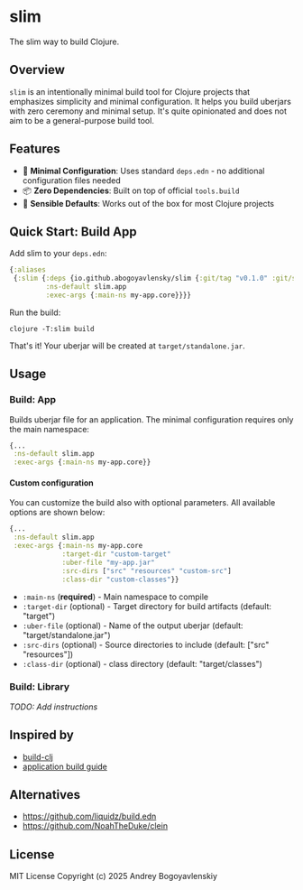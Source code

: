 # slim

The slim way to build Clojure.

## Overview

`slim` is an intentionally minimal build tool for Clojure projects that emphasizes simplicity and minimal configuration. It helps you build uberjars with zero ceremony and minimal setup. It's quite opinionated and does not aim to be a general-purpose build tool. 

## Features

- 🎯 **Minimal Configuration**: Uses standard `deps.edn` - no additional configuration files needed
- 📦 **Zero Dependencies**: Built on top of official `tools.build`
- 🔧 **Sensible Defaults**: Works out of the box for most Clojure projects

## Quick Start: Build App

Add slim to your `deps.edn`:

```clojure
{:aliases
 {:slim {:deps {io.github.abogoyavlensky/slim {:git/tag "v0.1.0" :git/sha "..."}}
         :ns-default slim.app
         :exec-args {:main-ns my-app.core}}}}
```

Run the build:
    
```shell
clojure -T:slim build
```

That's it! Your uberjar will be created at `target/standalone.jar`.

## Usage

### Build: App
Builds uberjar file for an application.
The minimal configuration requires only the main namespace:

```clojure
{...
 :ns-default slim.app
 :exec-args {:main-ns my-app.core}}
 ```

#### Custom configuration
You can customize the build also with optional parameters. All available options are shown below:

```clojure
{...
 :ns-default slim.app
 :exec-args {:main-ns my-app.core
             :target-dir "custom-target"
             :uber-file "my-app.jar"
             :src-dirs ["src" "resources" "custom-src"]
             :class-dir "custom-classes"}}
```

- `:main-ns` (**required**) - Main namespace to compile
- `:target-dir` (optional) - Target directory for build artifacts (default: "target")
- `:uber-file` (optional) - Name of the output uberjar (default: "target/standalone.jar")
- `:src-dirs` (optional) - Source directories to include (default: ["src" "resources"])
- `:class-dir` (optional) - class directory (default: "target/classes")

### Build: Library

*TODO: Add instructions*

## Inspired by

- [build-clj](https://github.com/seancorfield/build-clj/)
- [application build guide](https://clojure.org/guides/tools_build#_compiled_uberjar_application_build)

## Alternatives

- https://github.com/liquidz/build.edn
- https://github.com/NoahTheDuke/clein

## License
MIT License
Copyright (c) 2025 Andrey Bogoyavlenskiy
